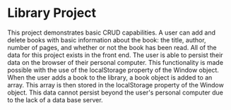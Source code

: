 # Library Project
This project demonstrates basic CRUD capabilities. A user can add and delete books with basic information about the book: the title, author, number of pages, and whether or not the book has been read. All of the data for this project exists in the front end. The user is able to persist their data on the browser of their personal computer. This functionality is made possible with the use of the localStorage property of the Window object. When the user adds a book to the library, a book object is added to an array. This array is then stored in the localStorage property of the Window object. This data cannot persist beyond the user's personal computer due to the lack of a data base server.
